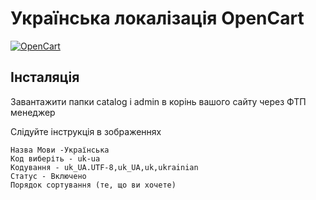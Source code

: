 # Українська локалізація OpenCart

[![OpenCart](https://img.shields.io/badge/Powered__by-OpenCart-green.svg?style=flat)](https://www.opencart.com/)

Інсталяція
------------
Завантажити папки catalog і admin в корінь вашого сайту через ФТП менеджер

Слідуйте інструкція в зображеннях
```
Назва Мови -Українська
Код виберіть - uk-ua
Кодування - uk_UA.UTF-8,uk_UA,uk,ukrainian
Статус - Включено
Порядок сортування (те, що ви хочете)
```
